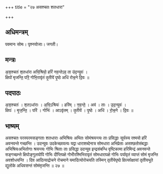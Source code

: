 +++
title = "२७ असश्चतः शतधारा"

+++
## अधिमन्त्रम्
पवमानः सोमः। पृश्नयोजाः। जगती।

## मन्त्रः
अ॒स॒श्चतः॑ श॒तधा॑रा अभि॒श्रियो॒ हरिं॑ नव॒न्तेऽव॒ ता उ॑द॒न्युवः॑ ।  
क्षिपो॑ मृजन्ति॒ परि॒ गोभि॒रावृ॑तं तृ॒तीये॑ पृ॒ष्ठे अधि॑ रोच॒ने दि॒वः ॥

## पदपाठः
अ॒स॒श्चतः॑ । श॒तऽधा॑राः । अ॒भि॒ऽश्रियः॑ । हरि॑म् । न॒व॒न्ते॒ । अव॑ । ताः । उ॒द॒न्युवः॑ ।  
क्षिपः॑ । मृ॒ज॒न्ति॒ । परि॑ । गोभिः॑ । आऽवृ॑तम् । तृ॒तीये॑ । पृ॒ष्ठे । अधि॑ । रो॒च॒ने । दि॒वः ॥

## भाष्यम्
असश्चतः परस्परमसङ्गताः शतधाराः अभिश्रियः अभितः सोमंश्रयन्त्यः ताः प्रसिद्धाः सूर्यस्य रश्मयो हरिं अवनवन्ते गच्छन्ति । उदन्युवः उदकेच्छावत्यः यद्वा धाराशब्देनात्र सोमधारा अभिप्रेताः असश्छतोसंबद्धाः अभिश्रियःअभितोगाः श्रयन्त्यः गोभिः श्रिताः ताः प्रसिद्धा उदन्युव इन्द्रसंबन्धि वृष्टिकामा हरिमिन्द्रं अवनवन्ते सङ्गच्छन्ते क्षिपोङ्गुलयोपि गोभिः दीप्तिपक्षे गोभीरश्मिभिरावृतं सोमधारापक्षे गोभिः पर्यावृतं व्याप्तं सोमं मृजन्ति अवशोधयन्ति । दिव आदित्याद्रोचने रोचमाने यमादित्योरोचयति तस्मिन् तृतीयेपृष्ठे क्षित्यपेक्षायां तृतीयभूते द्युलोके अधिवसन्तं सोमंमृजन्ति ॥ २७ ॥